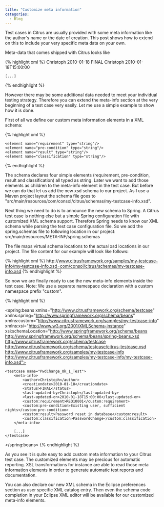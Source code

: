 ```yaml
---
title: "Customize meta information"
categories:
  - Blog
---
```


Test cases in Citrus are usually provided with some meta information like the author's name or the date of creation. This post shows how to extend on this to include your very specific meta data on your own.

Meta-data that comes shipped with Citrus looks like

{% highlight xml %}
<testcase name="PwdChange_Ok_1_Test">
    <meta-info>
        <author>Christoph</author>
        <creationdate>2010-01-18</creationdate>
        <status>FINAL</status>
        <last-updated-by>Christoph</last-updated-by>
        <last-updated-on>2010-01-18T15:00:00</last-updated-on>
    </meta-info>

    [...]
</testcase>
{% endhighlight %}

However there may be some additional data needed to meet your individual testing strategy. Therefore you can extend the meta-info section at the very beginning of a test case very easily. Let me use a simple example to show how it is done. 

First of all we define our custom meta information elements in a XML schema:

{% highlight xml %}
<?xml version="1.0" encoding="UTF-8"?>
<schema xmlns="http://www.w3.org/2001/XMLSchema"  
        xmlns:tns="http://www.citrusframework.org/samples/my-testcase-info" 
        targetNamespace="http://www.citrusframework.org/samples/my-testcase-info"
        elementFormDefault="qualified">

    <element name="requirement" type="string"/>
    <element name="pre-condition" type="string"/>
    <element name="result" type="string"/>
    <element name="classification" type="string"/>
</schema>
{% endhighlight %}

The schema declares four simple elements (requirement, pre-condition, result and classification) all typed as string. Later we want to add those elements as children to the meta-info element in the test case. But before we can do that let us add the new xsd schema to our project. As I use a Maven project layout the schema file goes to "src/main/resources/com/consol/citrus/schemas/my-testcase-info.xsd".

Next thing we need to do is to announce the new schema to Spring. A Citrus test case is nothing else but a simple Spring configuration file with customized XML schema support. Therefore Spring needs to know our XML schema while parsing the test case configuration file. So we add the spring.schemas file to following location in our project: src/main/resources/META-INF/spring.schemas

The file maps virtual schema locations to the actual xsd locations in our project. The file content for our example will look like follows:

{% highlight xml %}
http\://www.citrusframework.org/samples/my-testcase-info/my-testcase-info.xsd=com/consol/citrus/schemas/my-testcase-info.xsd
{% endhighlight %}

So now we are finally ready to use the new meta-info elements inside the test case. Note: We use a separate namespace declaration with a custom namespace prefix "custom".

{% highlight xml %}
<?xml version="1.0" encoding="UTF-8"?>
<spring:beans xmlns="http://www.citrusframework.org/schema/testcase"
    xmlns:spring="http://www.springframework.org/schema/beans" 
    xmlns:custom="http://www.citrusframework.org/samples/my-testcase-info"
    xmlns:xsi="http://www.w3.org/2001/XMLSchema-instance"
    xsi:schemaLocation="http://www.springframework.org/schema/beans 
http://www.springframework.org/schema/beans/spring-beans.xsd
http://www.citrusframework.org/schema/testcase 
http://www.citrusframework.org/schema/testcase/citrus-testcase.xsd 
http://www.citrusframework.org/samples/my-testcase-info 
http://www.citrusframework.org/samples/my-testcase-info/my-testcase-info.xsd">

    <testcase name="PwdChange_Ok_1_Test">
        <meta-info>
            <author>Christoph</author>
            <creationdate>2010-01-18</creationdate>
            <status>FINAL</status>
            <last-updated-by>Christoph</last-updated-by>
            <last-updated-on>2010-01-18T15:00:00</last-updated-on>
            <custom:requirement>REQ10001</custom:requirement>
            <custom:pre-condition>Existing user, sufficient rights</custom:pre-condition>
            <custom:result>Password reset in database</custom:result>
            <custom:classification>PasswordChange</custom:classification>
        </meta-info>

        [...]
    </testcase>
</spring:beans>
{% endhighlight %}

As you see it is quite easy to add custom meta information to your Citrus test case. The customized elements may be precious for automatic reporting. XSL transformations for instance are able to read those meta information elements in order to generate automatic test reports and documentation.

You can also declare our new XML schema in the Eclipse preferences section as user specific XML catalog entry. Then even the schema code completion in your Eclipse XML editor will be available for our customized meta-info elements.
